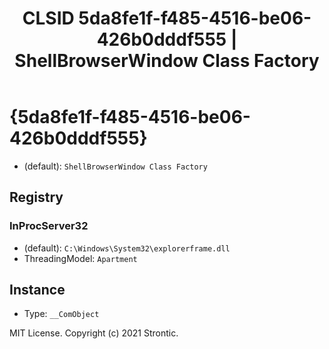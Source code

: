 ﻿---
title: "CLSID 5da8fe1f-f485-4516-be06-426b0dddf555 | ShellBrowserWindow Class Factory"
excerpt: What is COM-Object CLSID 5da8fe1f-f485-4516-be06-426b0dddf555?
---

# {5da8fe1f-f485-4516-be06-426b0dddf555}

* (default): `ShellBrowserWindow Class Factory`

## Registry


### InProcServer32

* (default): `C:\Windows\System32\explorerframe.dll`
* ThreadingModel: `Apartment`

## Instance

* Type: `__ComObject`

MIT License. Copyright (c) 2021 Strontic.


